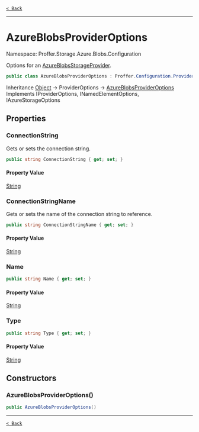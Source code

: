 [`< Back`](./)

---

# AzureBlobsProviderOptions

Namespace: Proffer.Storage.Azure.Blobs.Configuration

Options for an [AzureBlobsStorageProvider](./proffer.storage.azure.blobs.azureblobsstorageprovider).

```csharp
public class AzureBlobsProviderOptions : Proffer.Configuration.ProviderOptions, Proffer.Configuration.IProviderOptions, Proffer.Configuration.INamedElementOptions, Proffer.Azure.Configuration.IAzureStorageOptions
```

Inheritance [Object](https://docs.microsoft.com/en-us/dotnet/api/system.object) → ProviderOptions → [AzureBlobsProviderOptions](./proffer.storage.azure.blobs.configuration.azureblobsprovideroptions)<br>
Implements IProviderOptions, INamedElementOptions, IAzureStorageOptions

## Properties

### **ConnectionString**

Gets or sets the connection string.

```csharp
public string ConnectionString { get; set; }
```

#### Property Value

[String](https://docs.microsoft.com/en-us/dotnet/api/system.string)<br>

### **ConnectionStringName**

Gets or sets the name of the connection string to reference.

```csharp
public string ConnectionStringName { get; set; }
```

#### Property Value

[String](https://docs.microsoft.com/en-us/dotnet/api/system.string)<br>

### **Name**



```csharp
public string Name { get; set; }
```

#### Property Value

[String](https://docs.microsoft.com/en-us/dotnet/api/system.string)<br>

### **Type**



```csharp
public string Type { get; set; }
```

#### Property Value

[String](https://docs.microsoft.com/en-us/dotnet/api/system.string)<br>

## Constructors

### **AzureBlobsProviderOptions()**



```csharp
public AzureBlobsProviderOptions()
```

---

[`< Back`](./)

